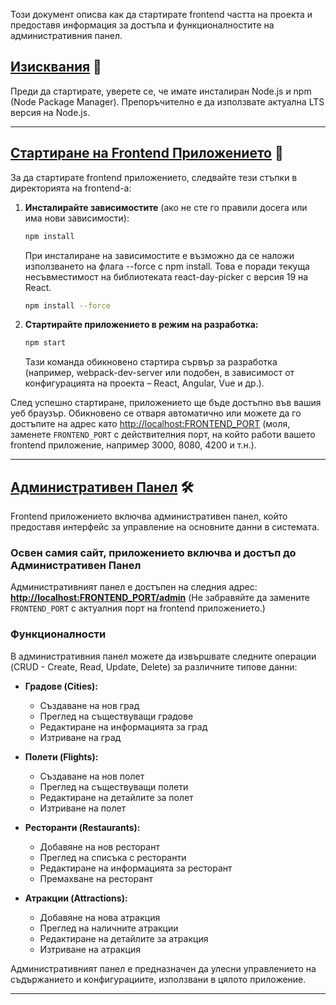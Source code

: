 Този документ описва как да стартирате frontend частта на проекта и предоставя информация за достъпа и функционалностите на административния панел.

## <ins>Изисквания</ins> 📜

Преди да стартирате, уверете се, че имате инсталиран Node.js и npm (Node Package Manager). Препоръчително е да използвате актуална LTS версия на Node.js.

---

## <ins>Стартиране на Frontend Приложението</ins> 🚀

За да стартирате frontend приложението, следвайте тези стъпки в директорията на frontend-а:

1.  **Инсталирайте зависимостите** (ако не сте го правили досега или има нови зависимости):
    ```bash
    npm install
    ```

    При инсталиране на зависимостите е възможно да се наложи използването на флага --force с npm install. Това е поради текуща несъвместимост на библиотеката react-day-picker с версия 19 на React.

    ```bash
    npm install --force
    ```
    
2.  **Стартирайте приложението в режим на разработка:**
    ```bash
    npm start
    ```
    Тази команда обикновено стартира сървър за разработка (например, webpack-dev-server или подобен, в зависимост от конфигурацията на проекта – React, Angular, Vue и др.).

След успешно стартиране, приложението ще бъде достъпно във вашия уеб браузър. Обикновено се отваря автоматично или можете да го достъпите на адрес като [http://localhost:FRONTEND_PORT](http://localhost:FRONTEND_PORT) (моля, заменете `FRONTEND_PORT` с действителния порт, на който работи вашето frontend приложение, например 3000, 8080, 4200 и т.н.).

---

## <ins>Административен Панел</ins> 🛠️

Frontend приложението включва административен панел, който предоставя интерфейс за управление на основните данни в системата.

### Освен самия сайт, приложението включва и достъп до Административен Панел

Административният панел е достъпен на следния адрес:
**[http://localhost:FRONTEND_PORT/admin](http://localhost:FRONTEND_PORT/admin)**
(Не забравяйте да замените `FRONTEND_PORT` с актуалния порт на frontend приложението.)

### Функционалности

В административния панел можете да извършвате следните операции (CRUD - Create, Read, Update, Delete) за различните типове данни:

* **Градове (Cities):**
    * Създаване на нов град
    * Преглед на съществуващи градове
    * Редактиране на информацията за град
    * Изтриване на град

* **Полети (Flights):**
    * Създаване на нов полет
    * Преглед на съществуващи полети
    * Редактиране на детайлите за полет
    * Изтриване на полет

* **Ресторанти (Restaurants):**
    * Добавяне на нов ресторант
    * Преглед на списъка с ресторанти
    * Редактиране на информацията за ресторант
    * Премахване на ресторант

* **Атракции (Attractions):**
    * Добавяне на нова атракция
    * Преглед на наличните атракции
    * Редактиране на детайлите за атракция
    * Изтриване на атракция

Административният панел е предназначен да улесни управлението на съдържанието и конфигурациите, използвани в цялото приложение.

---
